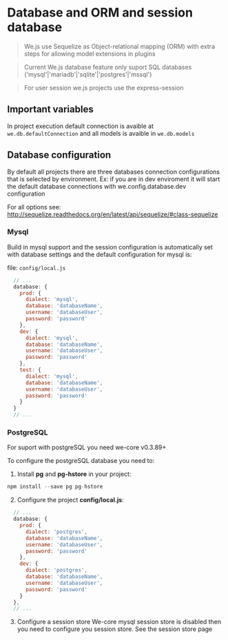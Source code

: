 # Database and ORM and session database

> We.js use Sequelize as Object-relational mapping (ORM) with extra steps for allowing model extensions in plugins

> Current We.js database feature only suport SQL databases ('mysql'|'mariadb'|'sqlite'|'postgres'|'mssql') 

> For user session we.js projects use the express-session

## Important variables

In project execution default connection is avaible at `we.db.defaultConnection` and all models is avaible in `we.db.models`

## Database configuration

By default all projects there are three databases connection configurations that is selected by environment.
Ex: if you are in dev enviroment it will start the default database connections with we.config.database.dev configuration

For all options see: http://sequelize.readthedocs.org/en/latest/api/sequelize/#class-sequelize

### Mysql

Build in mysql support and the session configuration is automatically set with database settings and the default configuration for mysql is:

file: `config/local.js`

```js
  // ...
  database: {
    prod: {
      dialect: 'mysql',
      database: 'databaseName',
      username: 'databaseUser',
      password: 'password'
    },
    dev: {
      dialect: 'mysql',
      database: 'databaseName',
      username: 'databaseUser',
      password: 'password'
    },
    test: {
      dialect: 'mysql',
      database: 'databaseName',
      username: 'databaseUser',
      password: 'password'
    }
  }
  // ...
```

### PostgreSQL 

For suport with postgreSQL you need we-core v0.3.89+

To configure the postgreSQL database you need to:

1. Install **pg** and **pg-hstore** in your project:
```js
npm install --save pg pg-hstore
```
2. Configure the project **config/local.js**:
```js
  // ...
  database: {
    prod: {
      dialect: 'postgres',
      database: 'databaseName',
      username: 'databaseUser',
      password: 'password'
    },
    dev: {
      dialect: 'postgres',
      database: 'databaseName',
      username: 'databaseUser',
      password: 'password'
    }
  },
  // ...
```
3. Configure a session store
  We-core mysql session store is disabled then you need to configure you session store.
  See the session store page
